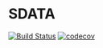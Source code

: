 # SDATA
[![Build Status](https://img.shields.io/travis/wqh872081365/SDATA.svg?branch=master)](https://travis-ci.org/wqh872081365/SDATA)
[![codecov](https://img.shields.io/codecov/c/github/wqh872081365/SDATA/master.svg)](https://codecov.io/gh/wqh872081365/SDATA)